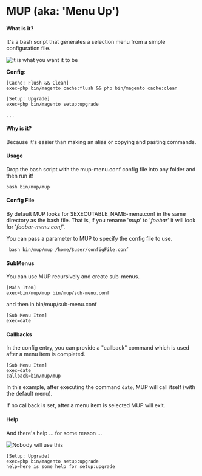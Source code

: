 # **MUP (aka: 'Menu Up')**

#### **What is it?**
It's a bash script that generates a selection menu from a simple configuration file.

![it is what you want it to be](https://i.imgur.com/2FzEnfb.png)

**Config**: 
```
[Cache: Flush && Clean]
exec=php bin/magento cache:flush && php bin/magento cache:clean

[Setup: Upgrade]
exec=php bin/magento setup:upgrade

...
```

#### **Why is it?**

Because it's easier than making an alias or copying and pasting commands.

#### **Usage**

Drop the bash script with the mup-menu.conf config file into any folder and then run it! 

```
bash bin/mup/mup
```

#### **Config File**

By default MUP looks for $EXECUTABLE_NAME-menu.conf in the same directory as the bash file.  That is, if you rename '*mup*' to '*foobar*' it will look for '*foobar-menu.conf*'. 

You can pass a parameter to MUP to specify the config file to use.  

``` bash bin/mup/mup /home/$user/configFile.conf```

#### **SubMenus**
You can use MUP recursively and create sub-menus.
```
[Main Item]
exec=bin/mup/mup bin/mup/sub-menu.conf
```

and then in bin/mup/sub-menu.conf

```
[Sub Menu Item]
exec=date
```

#### **Callbacks**

In the config entry, you can provide a "callback" command which is used after a menu item is completed.

```
[Sub Menu Item]
exec=date
callback=bin/mup/mup
```
In this example, after executing the command `date`, MUP will call itself (with the default menu). 

If no callback is set, after a menu item is selected MUP will exit. 

#### **Help**

And there's help ... for some reason ...

![Nobody will use this](https://i.imgur.com/2CpJ0Ij.png)

```
[Setup: Upgrade]
exec=php bin/magento setup:upgrade
help=here is some help for setup:upgrade
```

